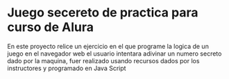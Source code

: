 <h1>Juego secereto de practica para curso de Alura</h1>

En este proyecto relice un ejercicio en el que programe la logica de un juego en el navegador web el usuario intentara adivinar un numero secreto dado por la maquina, fuer realizado usando recursos dados por los instructores y programado en Java Script
